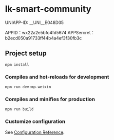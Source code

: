 # lk-smart-community

UNIAPP-ID: __UNI__E048D05

APPID：wx22a2e5bfc4fd5674
APPSercret：b2ecd050a91733ff44b4a4ef3f30fb3c
## Project setup
```
npm install
```

### Compiles and hot-reloads for development
```
npm run dev:mp-weixin
```

### Compiles and minifies for production
```
npm run build
```

### Customize configuration
See [Configuration Reference](https://cli.vuejs.org/config/).
